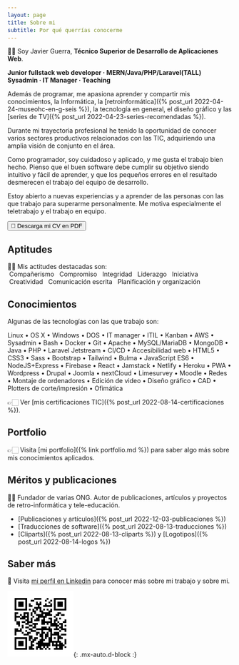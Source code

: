 ```yaml
---
layout: page
title: Sobre mi
subtitle: Por qué querrías conocerme
---
```


👋🏻 Soy Javier Guerra, **Técnico Superior de Desarrollo de Aplicaciones Web**.

**Junior fullstack web developer · MERN/Java/PHP/Laravel(TALL)  
Sysadmin · IT Manager · Teaching**

Además de programar, me apasiona aprender y compartir mis conocimientos, la Informática, la [retroinformática]({% post_url 2022-04-24-museohc-en-g-seis %}), la tecnología en general, el diseño gráfico y las [series de TV]({% post_url 2022-04-23-series-recomendadas %}).

Durante mi trayectoria profesional he tenido la oportunidad de conocer varios sectores productivos relacionados con las TIC, adquiriendo una amplia visión de conjunto en el área.

Como programador, soy cuidadoso y aplicado, y me gusta el trabajo bien hecho. Pienso que el buen software debe cumplir su objetivo siendo intuitivo y fácil de aprender, y que los pequeños errores en el resultado desmerecen el trabajo del equipo de desarrollo.

Estoy abierto a nuevas experiencias y a aprender de las personas con las que trabajo para superarme personalmente. Me motiva especialmente el teletrabajo y el trabajo en equipo.

[<button class="btn btn-info text-uppercase">🔻 Descarga mi CV en PDF</button>](/assets/doc/CV-javguerra.pdf)

## Aptitudes
👍🏻 Mis actitudes destacadas son:  
<span class="badge bg-info text-white">&nbsp;Compañerismo&nbsp;</span> <span class="badge bg-info text-white">&nbsp;Compromiso&nbsp;</span> <span class="badge bg-info text-white">&nbsp;Integridad&nbsp;</span> <span class="badge bg-info text-white">&nbsp;Liderazgo&nbsp;</span> <span class="badge bg-info text-white">&nbsp;Iniciativa&nbsp;</span> <span class="badge bg-info text-white">&nbsp;Creatividad&nbsp;</span> <span class="badge bg-info text-white">&nbsp;Comunicación&nbsp;escrita&nbsp;</span> <span class="badge bg-info text-white">&nbsp;Planificación&nbsp;y&nbsp;organización&nbsp;</span>

## Conocimientos
Algunas de las tecnologías con las que trabajo son:

Linux • OS X • Windows • DOS • IT manager • ITIL • Kanban • AWS • Sysadmin • Bash • Docker • Git • Apache • MySQL/MariaDB • MongoDB • Java • PHP • Laravel Jetstream  • CI/CD • Accesibilidad web • HTML5 • CSS3 • Sass • Bootstrap • Tailwind • Bulma • JavaScript ES6 • NodeJS+Express • Firebase • React • Jamstack • Netlify • Heroku • PWA • Wordpress • Drupal • Joomla • nextCloud • Limesurvey • Moodle • Redes • Montaje de ordenadores • Edición de video • Diseño gráfico • CAD • Plotters de corte/impresión • Ofimática

👉🏻 Ver [mis certificaciones TIC]({% post_url 2022-08-14-certificaciones %}).

## Portfolio
👉🏻 Visita [mi portfolio]({% link portfolio.md %}) para saber algo más sobre mis conocimientos aplicados.

## Méritos y publicaciones
✌🏻 Fundador de varias ONG. Autor de publicaciones, artículos y proyectos de retro-informática y tele-educación.

* [Publicaciones y artículos]({% post_url 2022-12-03-publicaciones %})  
* [Traducciones de software]({% post_url 2022-08-13-traducciones %})  
* [Cliparts]({% post_url 2022-08-13-cliparts %}) y [Logotipos]({% post_url 2022-08-14-logos %})  

## Saber más
🔗 Visita [mi perfil en Linkedin](https://linkedin.com/in/javguerra) para conocer más sobre mi trabajo y sobre mi.

![Código QR](assets/img/qr-code.png){: .mx-auto.d-block :}

